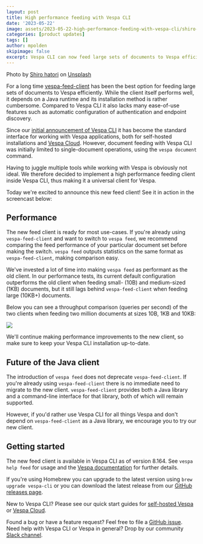 ```yaml
---
layout: post
title: High performance feeding with Vespa CLI
date: '2023-05-22'
image: assets/2023-05-22-high-performance-feeding-with-vespa-cli/shiro-hatori-WR-ifjFy4CI-unsplash.jpg
categories: [product updates]
tags: []
author: mpolden
skipimage: false
excerpt: Vespa CLI can now feed large sets of documents to Vespa efficiently.
---
```


<p class="image-credit">Photo by <a
href="https://unsplash.com/@shiroscope?utm_source=unsplash&utm_medium=referral&utm_content=creditCopyText">Shiro
hatori</a> on <a
href="https://unsplash.com/photos/WR-ifjFy4CI?utm_source=unsplash&utm_medium=referral&utm_content=creditCopyText">Unsplash</a></p>

For a long time
[vespa-feed-client](https://docs.vespa.ai/en/vespa-feed-client.html) has been
the best option for feeding large sets of documents to Vespa efficiently. While
the client itself performs well, it depends on a Java runtime and its
installation method is rather cumbersome. Compared to Vespa CLI it also lacks
many ease-of-use features such as automatic configuration of authentication and
endpoint discovery.

Since our [initial announcement of Vespa
CLI](https://blog.vespa.ai/introducing-vespa-cli/) it has become the standard
interface for working with Vespa applications, both for self-hosted
installations and [Vespa Cloud](https://cloud.vespa.ai/). However, document
feeding with Vespa CLI was initially limited to single-document operations,
using the `vespa document` command.

Having to juggle multiple tools while working with Vespa is obviously not ideal.
We therefore decided to implement a high performance feeding client inside Vespa
CLI, thus making it a universal client for Vespa.

Today we're excited to announce this new feed client! See it in action in the
screencast below:

<script async id="asciicast-aP3NaRkVTTmLA6TyrgTaqHO1a"
src="https://asciinema.org/a/aP3NaRkVTTmLA6TyrgTaqHO1a.js" data-autoplay="false" data-theme="solarized-dark" data-rows="23" data-loop="false" data-speed="2"></script>

## Performance

The new feed client is ready for most use-cases. If you're already using
`vespa-feed-client` and want to switch to `vespa feed`, we recommend comparing
the feed performance of your particular document set before making the switch.
`vespa feed` outputs statistics on the same format as `vespa-feed-client`,
making comparison easy.

We've invested a lot of time into making `vespa feed` as performant as the old
client. In our performance tests, its current default configuration outperforms
the old client when feeding small- (10B) and medium-sized (1KB) documents, but
it still lags behind `vespa-feed-client` when feeding large (10KB+) documents.

Below you can see a throughput comparison (queries per second) of the two
clients when feeding two million documents at sizes 10B, 1KB and 10KB:

<img src="/assets/2023-05-22-high-performance-feeding-with-vespa-cli/perf.png"/>

We'll continue making performance improvements to the new client, so make sure
to keep your Vespa CLI installation up-to-date.

## Future of the Java client

The introduction of `vespa feed` does not deprecate `vespa-feed-client`. If
you're already using `vespa-feed-client` there is no immediate need to migrate
to the new client. `vespa-feed-client` provides both a Java library and a
command-line interface for that library, both of which will remain supported.

However, if you'd rather use Vespa CLI for all things Vespa and don't depend on
`vespa-feed-client` as a Java library, we encourage you to try our new client.

## Getting started

The new feed client is available in Vespa CLI as of version 8.164. See `vespa
help feed` for usage and the [Vespa
documentation](https://docs.vespa.ai/en/vespa-cli-feed.html) for further
details.

If you're using Homebrew you can upgrade to the latest version using `brew
upgrade vespa-cli` or you can download the latest release from our [GitHub
releases page](https://github.com/vespa-engine/vespa/releases).

New to Vespa CLI? Please see our quick start guides for [self-hosted
Vespa](https://docs.vespa.ai/en/vespa-cli.html) or [Vespa
Cloud](https://cloud.vespa.ai/en/getting-started).

Found a bug or have a feature request? Feel free to file a [GitHub
issue](https://github.com/vespa-engine/vespa/issues). Need help with Vespa CLI
or Vespa in general? Drop by our community [Slack
channel](http://slack.vespa.ai/).
